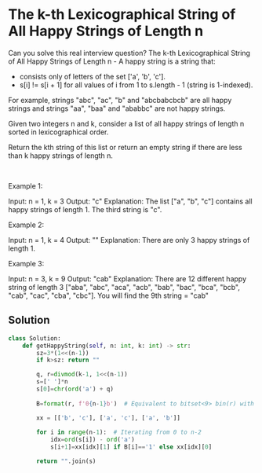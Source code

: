 # The k-th Lexicographical String of All Happy Strings of Length n

Can you solve this real interview question? The k-th Lexicographical String of All Happy Strings of Length n - A happy string is a string that:

 * consists only of letters of the set ['a', 'b', 'c'].
 * s[i] != s[i + 1] for all values of i from 1 to s.length - 1 (string is 1-indexed).

For example, strings "abc", "ac", "b" and "abcbabcbcb" are all happy strings and strings "aa", "baa" and "ababbc" are not happy strings.

Given two integers n and k, consider a list of all happy strings of length n sorted in lexicographical order.

Return the kth string of this list or return an empty string if there are less than k happy strings of length n.

 

Example 1:


Input: n = 1, k = 3
Output: "c"
Explanation: The list ["a", "b", "c"] contains all happy strings of length 1. The third string is "c".


Example 2:


Input: n = 1, k = 4
Output: ""
Explanation: There are only 3 happy strings of length 1.


Example 3:


Input: n = 3, k = 9
Output: "cab"
Explanation: There are 12 different happy string of length 3 ["aba", "abc", "aca", "acb", "bab", "bac", "bca", "bcb", "cab", "cac", "cba", "cbc"]. You will find the 9th string = "cab"

## Solution
```py
class Solution:
    def getHappyString(self, n: int, k: int) -> str:
        sz=3*(1<<(n-1))
        if k>sz: return ""

        q, r=divmod(k-1, 1<<(n-1))
        s=[' ']*n
        s[0]=chr(ord('a') + q)
        
        B=format(r, f'0{n-1}b')  # Equivalent to bitset<9> bin(r) with n-1 bits

        xx = [['b', 'c'], ['a', 'c'], ['a', 'b']]
        
        for i in range(n-1):  # Iterating from 0 to n-2
            idx=ord(s[i]) - ord('a')
            s[i+1]=xx[idx][1] if B[i]=='1' else xx[idx][0]

        return "".join(s)
```
